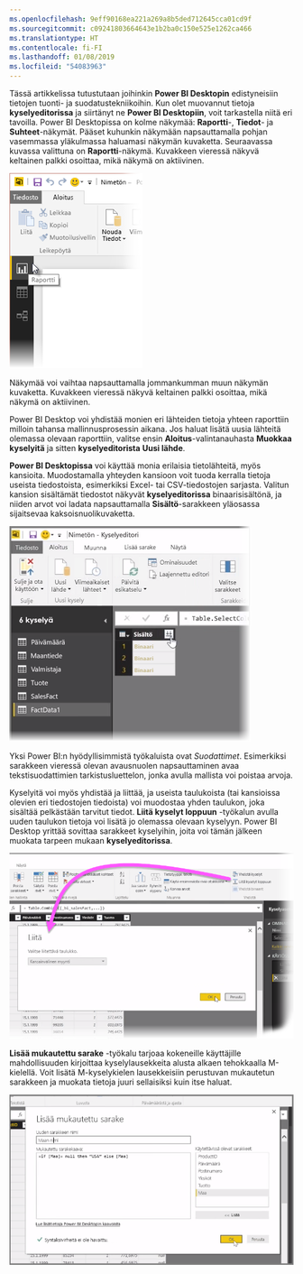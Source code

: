 ```yaml
---
ms.openlocfilehash: 9eff90168ea221a269a8b5ded712645cca01cd9f
ms.sourcegitcommit: c09241803664643e1b2ba0c150e525e1262ca466
ms.translationtype: HT
ms.contentlocale: fi-FI
ms.lasthandoff: 01/08/2019
ms.locfileid: "54083963"
---
```

Tässä artikkelissa tutustutaan joihinkin **Power BI Desktopin** edistyneisiin tietojen tuonti- ja suodatustekniikoihin. Kun olet muovannut tietoja **kyselyeditorissa** ja siirtänyt ne **Power BI Desktopiin**, voit tarkastella niitä eri tavoilla. Power BI Desktopissa on kolme näkymää: **Raportti**-, **Tiedot**- ja **Suhteet**-näkymät. Pääset kuhunkin näkymään napsauttamalla pohjan vasemmassa yläkulmassa haluamasi näkymän kuvaketta. Seuraavassa kuvassa valittuna on **Raportti**-näkymä. Kuvakkeen vieressä näkyvä keltainen palkki osoittaa, mikä näkymä on aktiivinen.

![](media/1-4-advanced-data-sources-and-transformation/1-4_1.png)

Näkymää voi vaihtaa napsauttamalla jommankumman muun näkymän kuvaketta. Kuvakkeen vieressä näkyvä keltainen palkki osoittaa, mikä näkymä on aktiivinen.

Power BI Desktop voi yhdistää monien eri lähteiden tietoja yhteen raporttiin milloin tahansa mallinnusprosessin aikana. Jos haluat lisätä uusia lähteitä olemassa olevaan raporttiin, valitse ensin **Aloitus**-valintanauhasta **Muokkaa kyselyitä** ja sitten **kyselyeditorista** **Uusi lähde**.

**Power BI Desktopissa** voi käyttää monia erilaisia tietolähteitä, myös kansioita. Muodostamalla yhteyden kansioon voit tuoda kerralla tietoja useista tiedostoista, esimerkiksi Excel- tai CSV-tiedostojen sarjasta. Valitun kansion sisältämät tiedostot näkyvät **kyselyeditorissa** binaarisisältönä, ja niiden arvot voi ladata napsauttamalla **Sisältö**-sarakkeen yläosassa sijaitsevaa kaksoisnuolikuvaketta.

![](media/1-4-advanced-data-sources-and-transformation/1-4_2.png)

Yksi Power BI:n hyödyllisimmistä työkaluista ovat *Suodattimet*. Esimerkiksi sarakkeen vieressä olevan avausnuolen napsauttaminen avaa tekstisuodattimien tarkistusluettelon, jonka avulla mallista voi poistaa arvoja.

Kyselyitä voi myös yhdistää ja liittää, ja useista taulukoista (tai kansioissa olevien eri tiedostojen tiedoista) voi muodostaa yhden taulukon, joka sisältää pelkästään tarvitut tiedot. **Liitä kyselyt loppuun** -työkalun avulla uuden taulukon tietoja voi lisätä jo olemassa olevaan kyselyyn. Power BI Desktop yrittää sovittaa sarakkeet kyselyihin, joita voi tämän jälkeen muokata tarpeen mukaan **kyselyeditorissa**.

![](media/1-4-advanced-data-sources-and-transformation/1-4_3.png)

**Lisää mukautettu sarake** -työkalu tarjoaa kokeneille käyttäjille mahdollisuuden kirjoittaa kyselylausekkeita alusta alkaen tehokkaalla M-kielellä. Voit lisätä M-kyselykielen lausekkeisiin perustuvan mukautetun sarakkeen ja muokata tietoja juuri sellaisiksi kuin itse haluat.

![](media/1-4-advanced-data-sources-and-transformation/1-4_4.png)

